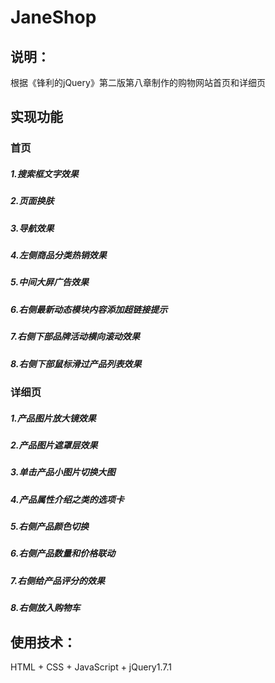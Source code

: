 # JaneShop

## 说明：
根据《锋利的jQuery》第二版第八章制作的购物网站首页和详细页

## 实现功能
### 首页
##### 1.搜索框文字效果
##### 2.页面换肤
##### 3.导航效果
##### 4.左侧商品分类热销效果
##### 5.中间大屏广告效果
##### 6.右侧最新动态模块内容添加超链接提示
##### 7.右侧下部品牌活动横向滚动效果
##### 8.右侧下部鼠标滑过产品列表效果

### 详细页
##### 1.产品图片放大镜效果
##### 2.产品图片遮罩层效果
##### 3.单击产品小图片切换大图
##### 4.产品属性介绍之类的选项卡
##### 5.右侧产品颜色切换
##### 6.右侧产品数量和价格联动
##### 7.右侧给产品评分的效果
##### 8.右侧放入购物车

## 使用技术：
HTML + CSS + JavaScript + jQuery1.7.1
